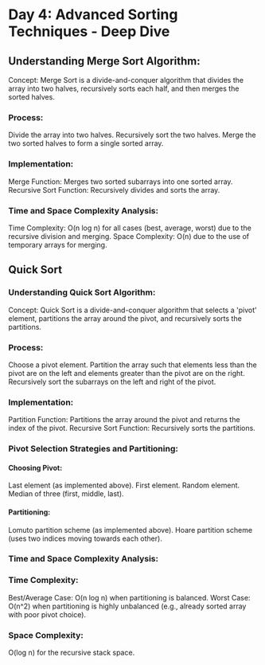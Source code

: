# Day 4: Advanced Sorting Techniques - Deep Dive

## Understanding Merge Sort Algorithm:

Concept: Merge Sort is a divide-and-conquer algorithm that divides the array into two halves, recursively sorts each half, and then merges the sorted halves.

### Process:

Divide the array into two halves.
Recursively sort the two halves.
Merge the two sorted halves to form a single sorted array.

### Implementation:

Merge Function: Merges two sorted subarrays into one sorted array.
Recursive Sort Function: Recursively divides and sorts the array.


### Time and Space Complexity Analysis:

Time Complexity: O(n log n) for all cases (best, average, worst) due to the recursive division and merging.
Space Complexity: O(n) due to the use of temporary arrays for merging.

## Quick Sort

### Understanding Quick Sort Algorithm:

Concept: Quick Sort is a divide-and-conquer algorithm that selects a 'pivot' element, partitions the array around the pivot, and recursively sorts the partitions.

### Process:
Choose a pivot element.
Partition the array such that elements less than the pivot are on the left and elements greater than the pivot are on the right.
Recursively sort the subarrays on the left and right of the pivot.

### Implementation:

Partition Function: Partitions the array around the pivot and returns the index of the pivot.
Recursive Sort Function: Recursively sorts the partitions.

### Pivot Selection Strategies and Partitioning:

#### Choosing Pivot:

Last element (as implemented above).
First element.
Random element.
Median of three (first, middle, last).

#### Partitioning:

Lomuto partition scheme (as implemented above).
Hoare partition scheme (uses two indices moving towards each other).

### Time and Space Complexity Analysis:


### Time Complexity:

Best/Average Case: O(n log n) when partitioning is balanced.
Worst Case: O(n^2) when partitioning is highly unbalanced (e.g., already sorted array with poor pivot choice).

### Space Complexity:

O(log n) for the recursive stack space.

